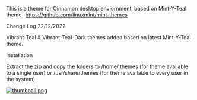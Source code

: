 This is a theme for Cinnamon desktop enviornment, based on Mint-Y-Teal theme- https://github.com/linuxmint/mint-themes

Change Log 22/12/2022

Vibrant-Teal & Vibrant-Teal-Dark themes added based on latest Mint-Y-Teal theme.


Installation

Extract the zip and copy the folders to /home/.themes (for theme available to a single user) or /usr/share/themes (for theme available to every user in the system)

[![thumbnail.png](https://i.postimg.cc/wvftCbrY/thumbnail.png)](https://postimg.cc/bDnNbL8m)




